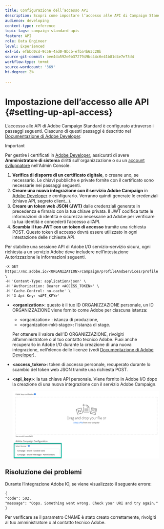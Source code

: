 ```yaml
---
title: Configurazione dell’accesso API
description: Scopri come impostare l’accesso alle API di Campaign Standard.
audience: developing
content-type: reference
topic-tags: campaign-standard-apis
feature: API
role: Data Engineer
level: Experienced
exl-id: efbbd0cd-9c56-4ad0-8bcb-efba4b63c28b
source-git-commit: bee4da592e0b3727949bc44c6e41b81d4e7e73d4
workflow-type: tm+mt
source-wordcount: '369'
ht-degree: 2%

---
```


# Impostazione dell’accesso alle API {#setting-up-api-access}

L’accesso alle API di Adobe Campaign Standard è configurato attraverso i passaggi seguenti. Ciascuno di questi passaggi è descritto nel [Documentazione di Adobe Developer](https://developer.adobe.com/developer-console/docs/guides/#!AdobeDocs/adobeio-auth/master/AuthenticationOverview/ServiceAccountIntegration.md).

>[!IMPORTANT]
>
>Per gestire i certificati in [Adobe Developer](https://developer.adobe.com/), assicurati di avere **Amministratore di sistema** diritti sull&#39;organizzazione o su un [account sviluppatore](https://helpx.adobe.com/enterprise/using/manage-developers.html) nell’Admin Console.

1. **Verifica di disporre di un certificato digitale**, o creane uno, se necessario. Le chiavi pubbliche e private fornite con il certificato sono necessarie nei passaggi seguenti.
1. **Creare una nuova integrazione con il servizio Adobe Campaign** in [Adobe Developer](https://developer.adobe.com/) e configurarlo. Verranno quindi generate le credenziali (chiave API, segreto client...).
1. **Creare un token web JSON (JWT)** dalle credenziali generate in precedenza e firmalo con la tua chiave privata. Il JWT codifica tutte le informazioni di identità e sicurezza necessarie ad Adobe per verificare la tua identità e concederti l’accesso all’API.
1. **Scambia il tuo JWT con un token di accesso** tramite una richiesta POST. Questo token di accesso dovrà essere utilizzato in ogni intestazione delle richieste API.

Per stabilire una sessione API di Adobe I/O servizio-servizio sicura, ogni richiesta a un servizio Adobe deve includere nell’intestazione Autorizzazione le informazioni seguenti.

```
-X GET https://mc.adobe.io/<ORGANIZATION>/campaign/profileAndServices/profile \
-H 'Content-Type: application/json' \
-H 'Authorization: Bearer <ACCESS_TOKEN>' \
-H 'Cache-Control: no-cache' \
-H 'X-Api-Key: <API_KEY>'
```

* **&lt;organization>**: questo è il tuo ID ORGANIZZAZIONE personale, un ID ORGANIZZAZIONE viene fornito come Adobe per ciascuna istanza:

   * &lt;organization> : istanza di produzione,
   * &lt;organization-mkt-stage>: l’istanza di stage.

  Per ottenere il valore dell’ID ORGANIZZAZIONE, rivolgiti all’amministratore o al tuo contatto tecnico Adobe. Puoi anche recuperarlo in Adobe I/O durante la creazione di una nuova integrazione, nell’elenco delle licenze (vedi <a href="https://developer.adobe.com/developer-console/docs/guides/authentication/">Documentazione di Adobe Developer</a>).

* **&lt;access_token>**: token di accesso personale, recuperato durante lo scambio del token web JSON tramite una richiesta POST.

* **&lt;api_key>**: la tua chiave API personale. Viene fornito in Adobe I/O dopo la creazione di una nuova integrazione con il servizio Adobe Campaign.

  ![testo alternativo](assets/tenant.png)

## Risoluzione dei problemi

Durante l’integrazione Adobe IO, se viene visualizzato il seguente errore:

```
{ 
"code": 502, 
"message": "Oops. Something went wrong. Check your URI and try again." 
}
```


Per verificare se il parametro CNAME è stato creato correttamente, rivolgiti al tuo amministratore o al contatto tecnico Adobe.
